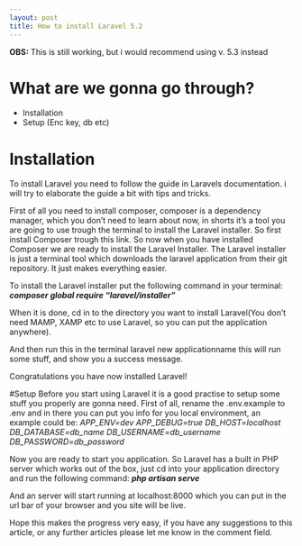 ```yaml
---
layout: post
title: How to install Laravel 5.2
---
```


**OBS:** This is still working, but i would recommend using v. 5.3 instead

# What are we gonna go through?
* Installation
* Setup (Enc key, db etc)


# Installation

To install Laravel you need to follow the guide in Laravels documentation.
i will try to elaborate the guide a bit with tips and tricks.

First of all you need to install composer, composer is a dependency manager, which you don’t need to learn about now, in shorts it’s a tool you are going to use trough the terminal to install the Laravel installer.
So first install Composer trough this link. So now when you have installed Composer we are ready to install the Laravel Installer. The Laravel installer is just a terminal tool which downloads the laravel application from their git repository. It just makes everything easier.

To install the Laravel installer put the following command in your terminal:
***composer global require “laravel/installer”***

When it is done, cd in to the directory you want to install Laravel(You don’t need MAMP, XAMP etc to use Laravel, so you can put the application anywhere).

And then run this in the terminal laravel new applicationname this will run some stuff, and show you a success message.

Congratulations you have now installed Laravel!

#Setup
Before you start using Laravel it is a good practise to setup some stuff you properly are gonna need.
First of all, rename the .env.example to .env and in there you can put you info for you local environment, an example could be:
*APP_ENV=dev*
*APP_DEBUG=true*
*DB_HOST=localhost*
*DB_DATABASE=db_name*
*DB_USERNAME=db_username*
*DB_PASSWORD=db_password*


Now you are ready to start you application. So Laravel has a built in PHP server which works out of the box, just cd into your application directory and run the following command: ***php artisan serve***

And an server will start running at localhost:8000 which you can put in the url bar of your browser and you site will be live.

Hope this makes the progress very easy, if you have any suggestions to this article, or any further articles please let me know in the comment field.
